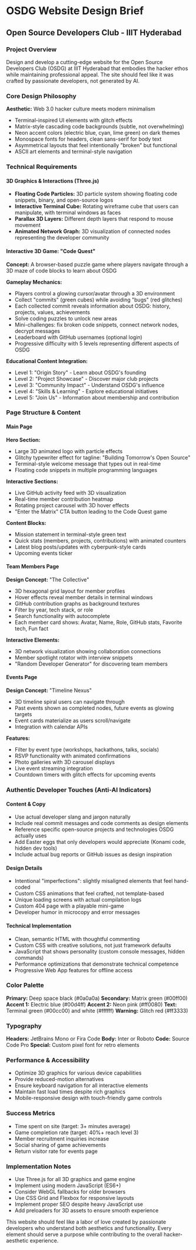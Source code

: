 # OSDG Website Design Brief
## Open Source Developers Club - IIIT Hyderabad

### Project Overview
Design and develop a cutting-edge website for the Open Source Developers Club (OSDG) at IIIT Hyderabad that embodies the hacker ethos while maintaining professional appeal. The site should feel like it was crafted by passionate developers, not generated by AI.

### Core Design Philosophy
**Aesthetic:** Web 3.0 hacker culture meets modern minimalism
- Terminal-inspired UI elements with glitch effects
- Matrix-style cascading code backgrounds (subtle, not overwhelming)
- Neon accent colors (electric blue, cyan, lime green) on dark themes
- Monospace fonts for headers, clean sans-serif for body text
- Asymmetrical layouts that feel intentionally "broken" but functional
- ASCII art elements and terminal-style navigation

### Technical Requirements

#### 3D Graphics & Interactions (Three.js)
- **Floating Code Particles:** 3D particle system showing floating code snippets, binary, and open-source logos
- **Interactive Terminal Cube:** Rotating wireframe cube that users can manipulate, with terminal windows as faces
- **Parallax 3D Layers:** Different depth layers that respond to mouse movement
- **Animated Network Graph:** 3D visualization of connected nodes representing the developer community

#### Interactive 3D Game: "Code Quest"
**Concept:** A browser-based puzzle game where players navigate through a 3D maze of code blocks to learn about OSDG

**Gameplay Mechanics:**
- Players control a glowing cursor/avatar through a 3D environment
- Collect "commits" (green cubes) while avoiding "bugs" (red glitches)
- Each collected commit reveals information about OSDG: history, projects, values, achievements
- Solve coding puzzles to unlock new areas
- Mini-challenges: fix broken code snippets, connect network nodes, decrypt messages
- Leaderboard with GitHub usernames (optional login)
- Progressive difficulty with 5 levels representing different aspects of OSDG

**Educational Content Integration:**
- Level 1: "Origin Story" - Learn about OSDG's founding
- Level 2: "Project Showcase" - Discover major club projects
- Level 3: "Community Impact" - Understand OSDG's influence
- Level 4: "Skills & Learning" - Explore educational initiatives
- Level 5: "Join Us" - Information about membership and contribution

### Page Structure & Content

#### Main Page
**Hero Section:**
- Large 3D animated logo with particle effects
- Glitchy typewriter effect for tagline: "Building Tomorrow's Open Source"
- Terminal-style welcome message that types out in real-time
- Floating code snippets in multiple programming languages

**Interactive Sections:**
- Live GitHub activity feed with 3D visualization
- Real-time member contribution heatmap
- Rotating project carousel with 3D hover effects
- "Enter the Matrix" CTA button leading to the Code Quest game

**Content Blocks:**
- Mission statement in terminal-style green text
- Quick stats (members, projects, contributions) with animated counters
- Latest blog posts/updates with cyberpunk-style cards
- Upcoming events ticker

#### Team Members Page
**Design Concept:** "The Collective"
- 3D hexagonal grid layout for member profiles
- Hover effects reveal member details in terminal windows
- GitHub contribution graphs as background textures
- Filter by year, tech stack, or role
- Search functionality with autocomplete
- Each member card shows: Avatar, Name, Role, GitHub stats, Favorite tech, Fun fact

**Interactive Elements:**
- 3D network visualization showing collaboration connections
- Member spotlight rotator with interview snippets
- "Random Developer Generator" for discovering team members

#### Events Page
**Design Concept:** "Timeline Nexus"
- 3D timeline spiral users can navigate through
- Past events shown as completed nodes, future events as glowing targets
- Event cards materialize as users scroll/navigate
- Integration with calendar APIs

**Features:**
- Filter by event type (workshops, hackathons, talks, socials)
- RSVP functionality with animated confirmations
- Photo galleries with 3D carousel displays
- Live event streaming integration
- Countdown timers with glitch effects for upcoming events

### Authentic Developer Touches (Anti-AI Indicators)

#### Content & Copy
- Use actual developer slang and jargon naturally
- Include real commit messages and code comments as design elements
- Reference specific open-source projects and technologies OSDG actually uses
- Add Easter eggs that only developers would appreciate (Konami code, hidden dev tools)
- Include actual bug reports or GitHub issues as design inspiration

#### Design Details
- Intentional "imperfections": slightly misaligned elements that feel hand-coded
- Custom CSS animations that feel crafted, not template-based
- Unique loading screens with actual compilation logs
- Custom 404 page with a playable mini-game
- Developer humor in microcopy and error messages

#### Technical Implementation
- Clean, semantic HTML with thoughtful commenting
- Custom CSS with creative solutions, not just framework defaults
- JavaScript that shows personality (custom console messages, hidden commands)
- Performance optimizations that demonstrate technical competence
- Progressive Web App features for offline access

### Color Palette
**Primary:** Deep space black (#0a0a0a)
**Secondary:** Matrix green (#00ff00)
**Accent 1:** Electric blue (#00d4ff)
**Accent 2:** Neon pink (#ff0080)
**Text:** Terminal green (#00cc00) and white (#ffffff)
**Warning:** Glitch red (#ff3333)

### Typography
**Headers:** JetBrains Mono or Fira Code
**Body:** Inter or Roboto
**Code:** Source Code Pro
**Special:** Custom pixel font for retro elements

### Performance & Accessibility
- Optimize 3D graphics for various device capabilities
- Provide reduced-motion alternatives
- Ensure keyboard navigation for all interactive elements
- Maintain fast load times despite rich graphics
- Mobile-responsive design with touch-friendly game controls

### Success Metrics
- Time spent on site (target: 3+ minutes average)
- Game completion rate (target: 40%+ reach level 3)
- Member recruitment inquiries increase
- Social sharing of game achievements
- Return visitor rate for events page

### Implementation Notes
- Use Three.js for all 3D graphics and game engine
- Implement using modern JavaScript (ES6+)
- Consider WebGL fallbacks for older browsers
- Use CSS Grid and Flexbox for responsive layouts
- Implement proper SEO despite heavy JavaScript use
- Add preloaders for 3D assets to ensure smooth experience

This website should feel like a labor of love created by passionate developers who understand both aesthetics and functionality. Every element should serve a purpose while contributing to the overall hacker-aesthetic experience.